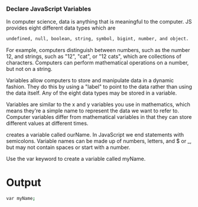### Declare JavaScript Variables
In computer science, data is anything that is meaningful to the computer.
JS provides eight different data types which are 

```bash
undefined, null, boolean, string, symbol, bigint, number, and object.
```

For example, computers distinguish between numbers, such as the number
12, and strings, such as "12", "cat", or "12 cats", which are collections of characters. Computers can perform mathematical operations on a number, but not on a string.

Variables allow computers to store and manipulate data in a dynamic fashion. They do this by using a "label" to point to the data rather than using the data itself. Any of the eight data types may be stored in a variable.

Variables are similar to the x and y variables you use in mathematics, which means they're a simple name to represent the data we want to refer to. Computer variables differ from mathematical variables in that they can store different values at different times.

creates a variable called ourName. In JavaScript we end statements with semicolons. Variable names can be made up of numbers, letters, and $ or _, but may not contain spaces or start with a number.

Use the var keyword to create a variable called myName.

# Output
```bash
var myName;
```